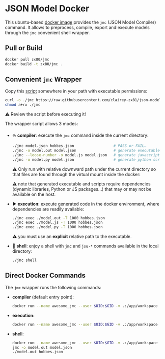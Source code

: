# JSON Model Docker

This ubuntu-based [docker image](https://hub.docker.com/r/zx80/jmc)
provides the `jmc` (JSON Model Compiler) command.
It allows to preprocess, compile, export and execute models through
the `jmc` convenient shell wrapper.

## Pull or Build

```sh
docker pull zx80/jmc
docker build -t zx80/jmc .
```

## Convenient `jmc` Wrapper

Copy this [script](https://raw.githubusercontent.com/clairey-zx81/json-model/refs/heads/main/docker/jmc)
somewhere in your path with executable permissions:

```sh
curl -o ./jmc https://raw.githubusercontent.com/clairey-zx81/json-model/refs/heads/main/docker/jmc
chmod a+rx ./jmc
```

:warning: Review the script before executing it!

The wrapper script allows 3 modes:

- :boat: **compiler**: execute the `jmc` command inside the current directory:

  ```sh
  ./jmc model.json hobbes.json                  # PASS or FAIL…
  ./jmc -o model.out model.json                 # generate executable from C
  ./jmc --loose-number -o model.js model.json   # generate javascript script
  ./jmc -o model.py model.json                  # generate python script
  ```

  :warning: Only run with relative downward path under the current directory
  so that files are found through the virtual mount inside the docker:

  :warning: note that generated executable and scripts require dependencies (dynamic libraries,
  Python or JS packages…) that may or may not be available on the host.

- :arrow_forward: **execution**: execute generated code in the docker environment,
  where dependencies are readily available:

  ```sh
  ./jmc exec ./model.out -T 1000 hobbes.json
  ./jmc exec ./model.js -T 1000 hobbes.json
  ./jmc exec ./model.py -T 1000 hobbes.json
  ```

  :warning: you must use an **explicit** relative path to the executable.

- :shell: **shell**: enjoy a shell with `jmc` and `jsu-*` commands available in the local directory:

  ```sh
  ./jmc shell
  ```

## Direct Docker Commands

The `jmc` wrapper runs the following commands:

- **compiler** (default entry point):

  ```sh
  docker run --name awesome_jmc --user $UID:$GID -v .:/app/workspace --rm -it jmc -o model.out model.json
  ```

- **execution**:

  ```sh
  docker run --name awesome_jmc --user $UID:$GID -v .:/app/workspace --rm -it ./model.out hobbes.json
  ```

- **shell**:

  ```sh
  docker run --name awesome_jmc --user $UID:$GID -v .:/app/workspace --rm -it --entrypoint /bin/bash jmc
  jmc -o model.out model.json
  ./model.out hobbes.json
  ```
